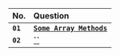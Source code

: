 | No.      | Question   |
| :------- | :--------- |
| **`01`** | [**`Some Array Methods`**]() |
| **`02`** | [**``**]() |
